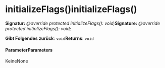 # <a name="initializeflags"></a><span data-ttu-id="45c03-101">initializeFlags()</span><span class="sxs-lookup"><span data-stu-id="45c03-101">initializeFlags()</span></span>






<span data-ttu-id="45c03-102">**Signatur:** _@override protected initializeFlags(): void;_</span><span class="sxs-lookup"><span data-stu-id="45c03-102">**Signature:** _@override protected initializeFlags(): void;_</span></span>

<span data-ttu-id="45c03-103">**Gibt Folgendes zurück**: `void`</span><span class="sxs-lookup"><span data-stu-id="45c03-103">**Returns**: `void`</span></span>





#### <a name="parameters"></a><span data-ttu-id="45c03-104">Parameter</span><span class="sxs-lookup"><span data-stu-id="45c03-104">Parameters</span></span>
<span data-ttu-id="45c03-105">Keine</span><span class="sxs-lookup"><span data-stu-id="45c03-105">None</span></span>


